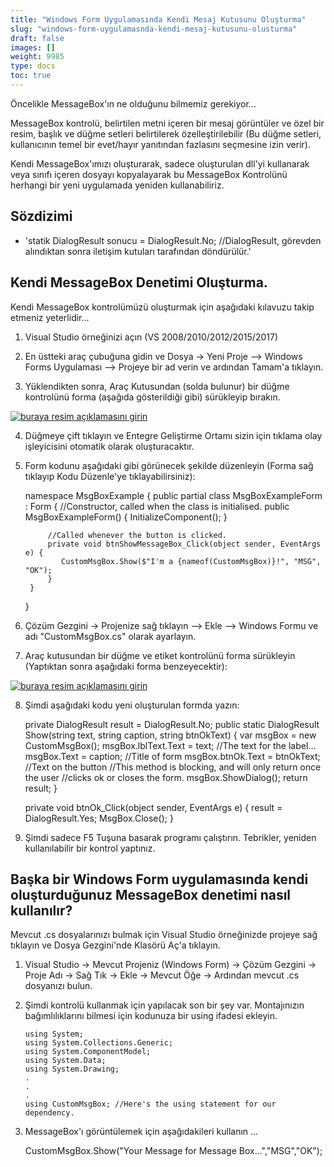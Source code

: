 ```yaml
---
title: "Windows Form Uygulamasında Kendi Mesaj Kutusunu Oluşturma"
slug: "windows-form-uygulamasnda-kendi-mesaj-kutusunu-olusturma"
draft: false
images: []
weight: 9985
type: docs
toc: true
---
```


Öncelikle MessageBox'ın ne olduğunu bilmemiz gerekiyor...

MessageBox kontrolü, belirtilen metni içeren bir mesaj görüntüler ve özel bir resim, başlık ve düğme setleri belirtilerek özelleştirilebilir (Bu düğme setleri, kullanıcının temel bir evet/hayır yanıtından fazlasını seçmesine izin verir).

Kendi MessageBox'ımızı oluşturarak, sadece oluşturulan dll'yi kullanarak veya sınıfı içeren dosyayı kopyalayarak bu MessageBox Kontrolünü herhangi bir yeni uygulamada yeniden kullanabiliriz.

## Sözdizimi
- 'statik DialogResult sonucu = DialogResult.No; //DialogResult, görevden alındıktan sonra iletişim kutuları tarafından döndürülür.'

## Kendi MessageBox Denetimi Oluşturma.
Kendi MessageBox kontrolümüzü oluşturmak için aşağıdaki kılavuzu takip etmeniz yeterlidir...

1. Visual Studio örneğinizi açın (VS 2008/2010/2012/2015/2017)

2. En üstteki araç çubuğuna gidin ve Dosya -> Yeni Proje --> Windows Forms Uygulaması --> Projeye bir ad verin ve ardından Tamam'a tıklayın.
3. Yüklendikten sonra, Araç Kutusundan (solda bulunur) bir düğme kontrolünü forma (aşağıda gösterildiği gibi) sürükleyip bırakın.

[![buraya resim açıklamasını girin][1]][1]


4. Düğmeye çift tıklayın ve Entegre Geliştirme Ortamı sizin için tıklama olay işleyicisini otomatik olarak oluşturacaktır.

5. Form kodunu aşağıdaki gibi görünecek şekilde düzenleyin (Forma sağ tıklayıp Kodu Düzenle'ye tıklayabilirsiniz):


    namespace MsgBoxExample {
        public partial class MsgBoxExampleForm : Form {
            //Constructor, called when the class is initialised.
            public MsgBoxExampleForm() {
                InitializeComponent();
            }

            //Called whenever the button is clicked.
            private void btnShowMessageBox_Click(object sender, EventArgs e) {
               CustomMsgBox.Show($"I'm a {nameof(CustomMsgBox)}!", "MSG", "OK");
            }
        }
    }

6. Çözüm Gezgini -> Projenize sağ tıklayın --> Ekle --> Windows Formu ve adı "CustomMsgBox.cs" olarak ayarlayın.

7. Araç kutusundan bir düğme ve etiket kontrolünü forma sürükleyin (Yaptıktan sonra aşağıdaki forma benzeyecektir):


[![buraya resim açıklamasını girin][2]][2]

8. Şimdi aşağıdaki kodu yeni oluşturulan formda yazın:


    private DialogResult result = DialogResult.No;
    public static DialogResult Show(string text, string caption, string btnOkText) {
        var msgBox = new CustomMsgBox();
        msgBox.lblText.Text = text; //The text for the label...
        msgBox.Text = caption; //Title of form
        msgBox.btnOk.Text = btnOkText; //Text on the button
        //This method is blocking, and will only return once the user
        //clicks ok or closes the form.
        msgBox.ShowDialog(); 
        return result;
    }

    private void btnOk_Click(object sender, EventArgs e) {
        result = DialogResult.Yes;
        MsgBox.Close();
    }

9. Şimdi sadece F5 Tuşuna basarak programı çalıştırın.
Tebrikler, yeniden kullanılabilir bir kontrol yaptınız.

[1]: https://i.stack.imgur.com/aW1q1.jpg
[2]: https://i.stack.imgur.com/73c1M.jpg









## Başka bir Windows Form uygulamasında kendi oluşturduğunuz MessageBox denetimi nasıl kullanılır?
Mevcut .cs dosyalarınızı bulmak için Visual Studio örneğinizde projeye sağ tıklayın ve Dosya Gezgini'nde Klasörü Aç'a tıklayın.

1. Visual Studio -> Mevcut Projeniz (Windows Form) -> Çözüm Gezgini -> Proje Adı -> Sağ Tık -> Ekle -> Mevcut Öğe -> Ardından mevcut .cs dosyanızı bulun.

2. Şimdi kontrolü kullanmak için yapılacak son bir şey var. Montajınızın bağımlılıklarını bilmesi için kodunuza bir using ifadesi ekleyin.

       using System;
       using System.Collections.Generic;
       using System.ComponentModel;
       using System.Data;
       using System.Drawing;
       .
       .
       .
       using CustomMsgBox; //Here's the using statement for our dependency.

3. MessageBox'ı görüntülemek için aşağıdakileri kullanın ...

    CustomMsgBox.Show("Your Message for Message Box...","MSG","OK");

